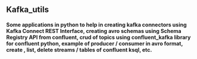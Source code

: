 ## Kafka_utils
#### Some applications in python to help in creating kafka connectors using Kafka Connect REST Interface, creating avro schemas using Schema Registry API from confluent, crud of topics using confluent_kafka library for confluent python, example of producer / consumer in avro format, create , list, delete streams / tables of confluent ksql, etc.



